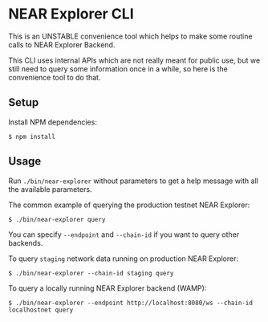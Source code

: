 # NEAR Explorer CLI

This is an UNSTABLE convenience tool which helps to make some routine calls to NEAR Explorer
Backend.

This CLI uses internal APIs which are not really meant for public use, but we still need to query
some information once in a while, so here is the convenience tool to do that.

## Setup

Install NPM dependencies:

```
$ npm install
```

## Usage

Run `./bin/near-explorer` without parameters to get a help message with all the available
parameters.

The common example of querying the production testnet NEAR Explorer:

```
$ ./bin/near-explorer query
```

You can specify `--endpoint` and `--chain-id` if you want to query other backends.

To query `staging` network data running on production NEAR Explorer:

```
$ ./bin/near-explorer --chain-id staging query
```

To query a locally running NEAR Explorer backend (WAMP):

```
$ ./bin/near-explorer --endpoint http://localhost:8080/ws --chain-id localhostnet query
```
